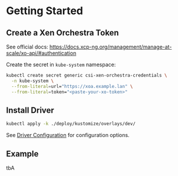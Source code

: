 # Getting Started

## Create a Xen Orchestra Token

See official docs: https://docs.xcp-ng.org/management/manage-at-scale/xo-api/#authentication

Create the secret in `kube-system` namespace:

```sh
kubectl create secret generic csi-xen-orchestra-credentials \
  -n kube-system \
  --from-literal=url="https://xoa.example.lan" \
  --from-literal=token="<paste-your-xo-token>"
```


## Install Driver

```sh
kubectl apply -k ./deploy/kustomize/overlays/dev/
```

See [Driver Configuration](./driver-configuration.md) for configuration options.


## Example

tbA